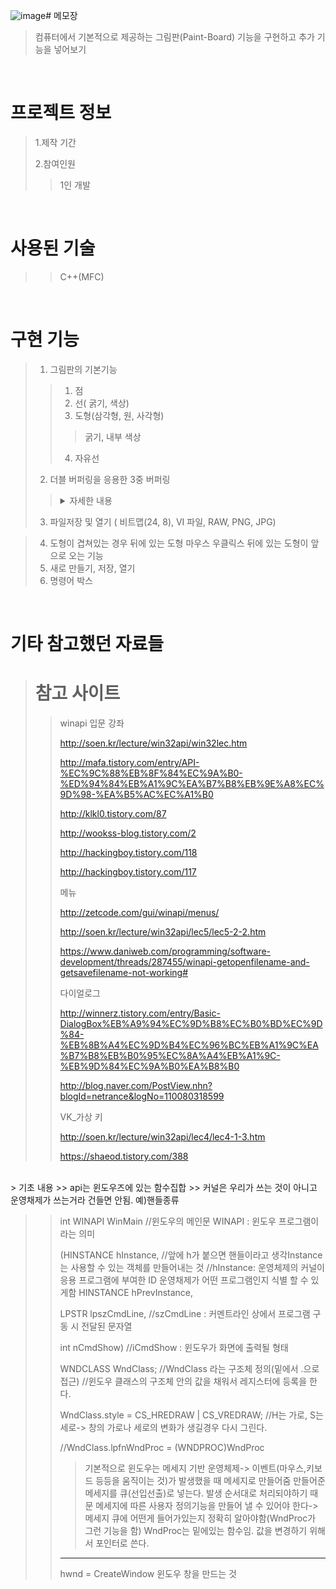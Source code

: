 ![image](https://github.com/user-attachments/assets/47cf23c2-6755-4b44-97a9-4b43e0c0705d)# 메모장
> 컴퓨터에서 기본적으로 제공하는 그림판(Paint-Board) 기능을 구현하고 추가 기능을 넣어보기
>
<br />

# 프로젝트 정보
> 1.제작 기간
>>
>
> 2.참여인원
>> 1인 개발
>

<br />

# 사용된 기술
>> C++(MFC)

<br />

# 구현 기능
> 1. 그림판의 기본기능
>> 1. 점
>> 2. 선( 굵기, 색상)
>> 3. 도형(삼각형, 원, 사각형)
>>> 굵기, 내부 색상
>> 4. 자유선
> 2. 더블 버퍼링을 응용한 3중 버퍼링
>> <details><summary>자세한 내용</summary>
>> <p>
>> 
>> #### 더블 버퍼링이란?
>> ```
>> 더블 버퍼링(Double Buffering)은 이중 버퍼링이라 불리기도 하며, 그래픽 객체에 이미지를 그릴 때 사용되는 기법이다.
>> [참고 이미지] ![image](https://github.com/user-attachments/assets/d11bc0cd-ac32-4810-9d95-ab6a8096101a)
>> 사용하는 이유
>> 이미지를 그리는 데 시간이 소요되므로 이미지의 출력이 잦을수록 깜빡거리는 현상이 심해진다.
>> 시각적으로 불편함을 없에기 위해 사용함
>> ```
>> ```
>> 일반적인 더블 버퍼링 = 새로 그리는 도형이 기존 도형과 겹칠 경우 겹치는 부분이 지워지는 현상 발생
>> 따라서 3중 버퍼링을 통해 위의 현상을 해결함
>> ```
>> </p>
>> </details>
> 3. 파일저장 및 열기 ( 비트맵(24, 8), VI 파일, RAW, PNG, JPG)

> 4. 도형이 겹쳐있는 경우 뒤에 있는 도형 마우스 우클릭스 뒤에 있는 도형이 앞으로 오는 기능
> 5. 새로 만들기, 저장, 열기
> 6. 명령어 박스


<br />


# 기타 참고했던 자료들
> # 참고 사이트
>> winapi 입문 강좌
>> 
>> http://soen.kr/lecture/win32api/win32lec.htm
>> 
>> http://mafa.tistory.com/entry/API-%EC%9C%88%EB%8F%84%EC%9A%B0-%ED%94%84%EB%A1%9C%EA%B7%B8%EB%9E%A8%EC%9D%98-%EA%B5%AC%EC%A1%B0
>> 
>> http://klkl0.tistory.com/87
>> 
>> http://wookss-blog.tistory.com/2
>> 
>> http://hackingboy.tistory.com/118
>> 
>> http://hackingboy.tistory.com/117
>> 
>> 메뉴
>> 
>> http://zetcode.com/gui/winapi/menus/
>> 
>> http://soen.kr/lecture/win32api/lec5/lec5-2-2.htm
>> 
>> https://www.daniweb.com/programming/software-development/threads/287455/winapi-getopenfilename-and-getsavefilename-not-working#
>> 
>> 다이얼로그
>> 
>> http://winnerz.tistory.com/entry/Basic-DialogBox%EB%A9%94%EC%9D%B8%EC%B0%BD%EC%9D%84-%EB%8B%A4%EC%9D%B4%EC%96%BC%EB%A1%9C%EA%B7%B8%EB%B0%95%EC%8A%A4%EB%A1%9C-%EB%9D%84%EC%9A%B0%EA%B8%B0
>> 
>> http://blog.naver.com/PostView.nhn?blogId=netrance&logNo=110080318599
>> 
>> VK_가상 키
>> 
>> http://soen.kr/lecture/win32api/lec4/lec4-1-3.htm
>> 
>> https://shaeod.tistory.com/388
<br />
> 기초 내용
>> api는 윈도우즈에 있는 함수집합
>> 커널은 우리가 쓰는 것이 아니고 운영채제가 쓰는거라 건들면 안됨. 예)핸들종류

>> int WINAPI WinMain		//윈도우의 메인문 WINAPI : 윈도우 프로그램이라는 의미
>> 
>> (HINSTANCE hInstance,		//앞에 h가 붙으면 핸들이라고 생각Instance는 사용할 수 있는 객체를 만들어내는 것
>> 				//hInstance: 운영체제의 커널이 응용 프로그램에 부여한 ID
>> 					     운영채제가 어떤 프로그램인지 식별 할 수 있게함
>>  HINSTANCE hPrevInstance,
>> 
>>  LPSTR lpszCmdLine,		//szCmdLine : 커멘트라인 상에서 프로그램 구동 시 전달된 문자열
>> 
>>  int nCmdShow)			//iCmdShow : 윈도우가 화면에 출력될 형태
>> 
>> WNDCLASS WndClass;		//WndClass 라는 구조체 정의(밑에서 .으로 접근) //윈도우 클래스의 구조체 안의  값을 채워서 레지스터에 등록을 한다.
>> 				
>> WndClass.style = CS_HREDRAW | CS_VREDRAW;	//H는 가로, S는 세로-> 창의 가로나 세로의 변화가 생길경우 다시 그린다.
>> 
>> //WndClass.lpfnWndProc = (WNDPROC)WndProc
>>> 기본적으로 윈도우는 메세지 기반 운영체제-> 이벤트(마우스,키보드 등등을 움직이는 것)가 발생했을 때 메세지로 만들어줌
>>> 만들어준 메세지를 큐(선입선출)로 넣는다. 발생 순서대로 처리되야하기 때문
>>> 메세지에 따른 사용자 정의기능을 만들어 낼 수 있어야 한다->메세지 큐에 어떤게 들어가있는지 정확히 알아야함(WndProc가 그런 기능을 함)
>>> WndProc는 밑에있는 함수임. 값을 변경하기 위해서 포인터로 쓴다.
>> -----------------------------------------------------------------------------------------------------------------
>> hwnd = CreateWindow 윈도우 창을 만드는 것
>>

<br />
